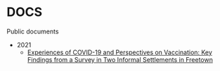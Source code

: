 # DOCS
Public documents
* 2021
  * [Experiences of COVID-19 and Perspectives on Vaccination: Key
Findings from a Survey in Two Informal Settlements in Freetown](SL_COVID-19_Vaccines_briefing.pdf)
